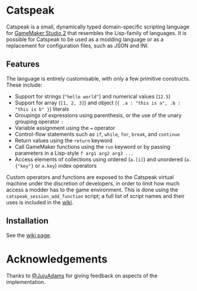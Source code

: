 # Catspeak

Catspeak is a small, dynamically typed domain-specific scripting language for [GameMaker Studio 2](https://www.yoyogames.com/gamemaker) that resembles the Lisp-family of languages. It is possible for Catspeak to be used as a modding language or as a replacement for configuration files, such as JSON and INI.

## Features

The language is entirely customisable, with only a few primitive constructs. These include:

 - Support for strings (`"hello world"`) and numerical values (`12.5`)
 - Support for array (`[1, 2, 3]`) and object (`{ .a : "this is a", .b : "this is b" }`) literals
 - Groupings of expressions using parenthesis, or the use of the unary grouping operator `:`
 - Variable assignment using the `=` operator
 - Control-flow statements such as `if`, `while`, `for`, `break`, and `continue`
 - Return values using the `return` keyword
 - Call GameMaker functions using the `run` keyword or by passing parameters in a Lisp-style `f arg1 arg2 arg3 ...`
 - Access elements of collections using ordered (`a.[i]`) and unordered (`a.{"key"}` or `a.key`) index operators

Custom operators and functions are exposed to the Catspeak virtual machine under the discretion of developers, in order to limit how much access a modder has to the game environment. This is done using the `catspeak_session_add_function` script; a full list of script names and their uses is included in the [wiki](https://github.com/NuxiiGit/catspeak-lang/wiki).

## Installation

See the [wiki page](https://github.com/NuxiiGit/catspeak-lang/wiki/Getting-Started#installing).

# Acknowledgements

Thanks to [@JujuAdams](https://www.jujuadams.com/) for giving feedback on aspects of the implementation.
